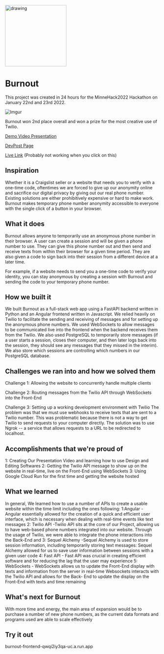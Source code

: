 <img src="https://i.imgur.com/NciLpig.png" alt="drawing" width="200"/>

# Burnout

This project was created in 24 hours for the MinneHack2022 Hackathon on January 22nd and 23rd 2022.

![Imgur](https://i.imgur.com/XeVIqZ9.png)

Burnout won 2nd place overall and won a prize for the most creative use of Twilio.

[Demo Video Presentation](https://www.youtube.com/watch?v=dG6ecFNn-Ak)

[DevPost Page](https://devpost.com/software/burnout-8q0ula)

[Live Link](https://burnout-frontend-qwqi2iy3qa-uc.a.run.app) (Probably not working when you click on this)

## Inspiration
Whether it is a Craigslist seller or a website that needs you to verify with a one-time code, oftentimes we are forced to give up our anonymity online and sacrifice our digital privacy by giving out our real phone number. Existing solutions are either prohibitively expensive or hard to make work. Burnout makes temporary phone number anonymity accessible to everyone with the single click of a button in your browser.

## What it does
Burnout allows anyone to temporarily use an anonymous phone number in their browser. A user can create a session and will be given a phone number to use. They can give this phone number out and then send and receive texts from within their browser for a given time period. They are also given a code to sign back into their session from a different device at a later time.

For example, if a website needs to send you a one-time code to verify your identity, you can stay anonymous by creating a session with Burnout and sending the code to your temporary phone number.

## How we built it
We built Burnout as a full-stack web app using a FastAPI backend written in Python and an Angular frontend written in Javascript. We relied heavily on Twilio to facilitate the sending and receiving of messages and for setting up the anonymous phone numbers. We used WebSockets to allow messages to be communicated live into the frontend when the backend receives them from the Twilio. We also used PostgreSQL to temporarily store messages (if a user starts a session, closes their computer, and then later logs back into the session, they should see any messages that they missed in the interim). We also store which sessions are controlling which numbers in our PostgreSQL database.

## Challenges we ran into and how we solved them
Challenge 1: Allowing the website to concurrently handle multiple clients

Challenge 2: Routing messages from the Twilio API through WebSockets into the Front-End

Challenge 3: Setting up a working development environment with Twilio The problem was that we must use webhooks to receive texts that are sent to a Twilio number. This was problematic because there is not a way to get Twilio to send requests to your computer directly. The solution was to use Ngrok -- a service that allows requests to a URL to be redirected to localhost.

## Accomplishments that we're proud of
1: Creating Our Presentation Video and learning how to use Design and Editing Softwares 2: Getting the Twilio API message to show up on the website in real-time, live on the Front-End using WebSockets 3: Using Google Cloud Run for the first time and getting the website hosted

## What we learned
In general, We learned how to use a number of APIs to create a usable website within the time limit including the ones following: 1:Angular - Angular essentially allowed for the creation of a quick and efficient user interface, which is necessary when dealing with real-time events like text messages 2: Twilio API -Twilio API sits at the core of our Project, allowing us to have web-based phone numbers integrated into our website. Through the usage of Twilio, we were able to integrate the phone interactions into the Back-End and 3: Sequel Alchemy -Sequel Alchemy is used to store session information, including temporarily storing text messages: Sequel Alchemy allowed for us to save user information between sessions with a given user code 4: Fast API - Fast API was crucial in creating efficient software and for reducing the lag that the user may experience 5: WebSockets - WebSockets allows us to update the Front-End display with texts and information from the server in real-time Websockets interacts with the Twilio API and allows for the Back- End to update the display on the Front-End with texts and time remaining

## What's next for Burnout
With more time and energy, the main area of expansion would be to purchase a number of new phone numbers, as the current data formats and programs used are able to scale effectively


## Try it out
burnout-frontend-qwqi2iy3qa-uc.a.run.app
